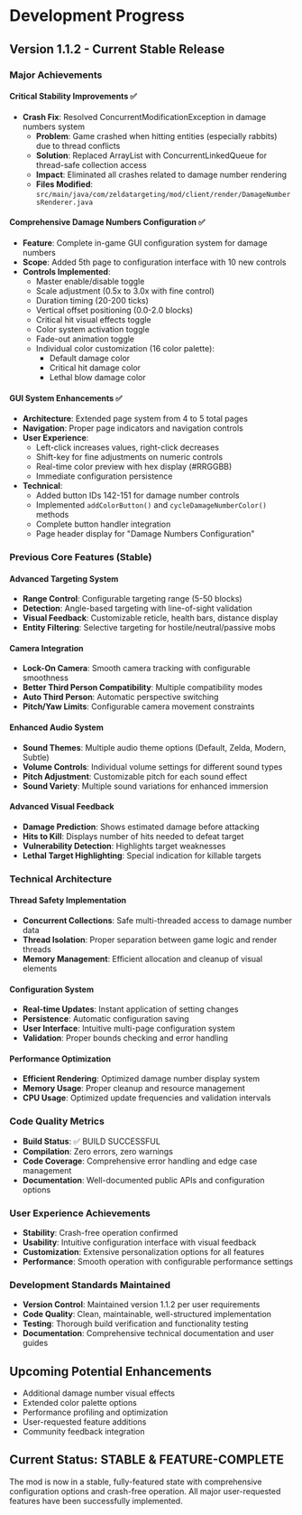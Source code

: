# Development Progress

## Version 1.1.2 - Current Stable Release

### Major Achievements

#### Critical Stability Improvements ✅
- **Crash Fix**: Resolved ConcurrentModificationException in damage numbers system
  - **Problem**: Game crashed when hitting entities (especially rabbits) due to thread conflicts
  - **Solution**: Replaced ArrayList with ConcurrentLinkedQueue for thread-safe collection access
  - **Impact**: Eliminated all crashes related to damage number rendering
  - **Files Modified**: `src/main/java/com/zeldatargeting/mod/client/render/DamageNumbersRenderer.java`

#### Comprehensive Damage Numbers Configuration ✅
- **Feature**: Complete in-game GUI configuration system for damage numbers
- **Scope**: Added 5th page to configuration interface with 10 new controls
- **Controls Implemented**:
  - Master enable/disable toggle
  - Scale adjustment (0.5x to 3.0x with fine control)
  - Duration timing (20-200 ticks)
  - Vertical offset positioning (0.0-2.0 blocks)
  - Critical hit visual effects toggle
  - Color system activation toggle
  - Fade-out animation toggle
  - Individual color customization (16 color palette):
    - Default damage color
    - Critical hit damage color
    - Lethal blow damage color

#### GUI System Enhancements ✅
- **Architecture**: Extended page system from 4 to 5 total pages
- **Navigation**: Proper page indicators and navigation controls
- **User Experience**: 
  - Left-click increases values, right-click decreases
  - Shift-key for fine adjustments on numeric controls
  - Real-time color preview with hex display (#RRGGBB)
  - Immediate configuration persistence
- **Technical**: 
  - Added button IDs 142-151 for damage number controls
  - Implemented `addColorButton()` and `cycleDamageNumberColor()` methods
  - Complete button handler integration
  - Page header display for "Damage Numbers Configuration"

### Previous Core Features (Stable)

#### Advanced Targeting System
- **Range Control**: Configurable targeting range (5-50 blocks)
- **Detection**: Angle-based targeting with line-of-sight validation
- **Visual Feedback**: Customizable reticle, health bars, distance display
- **Entity Filtering**: Selective targeting for hostile/neutral/passive mobs

#### Camera Integration
- **Lock-On Camera**: Smooth camera tracking with configurable smoothness
- **Better Third Person Compatibility**: Multiple compatibility modes
- **Auto Third Person**: Automatic perspective switching
- **Pitch/Yaw Limits**: Configurable camera movement constraints

#### Enhanced Audio System
- **Sound Themes**: Multiple audio theme options (Default, Zelda, Modern, Subtle)
- **Volume Controls**: Individual volume settings for different sound types
- **Pitch Adjustment**: Customizable pitch for each sound effect
- **Sound Variety**: Multiple sound variations for enhanced immersion

#### Advanced Visual Feedback
- **Damage Prediction**: Shows estimated damage before attacking
- **Hits to Kill**: Displays number of hits needed to defeat target
- **Vulnerability Detection**: Highlights target weaknesses
- **Lethal Target Highlighting**: Special indication for killable targets

### Technical Architecture

#### Thread Safety Implementation
- **Concurrent Collections**: Safe multi-threaded access to damage number data
- **Thread Isolation**: Proper separation between game logic and render threads
- **Memory Management**: Efficient allocation and cleanup of visual elements

#### Configuration System
- **Real-time Updates**: Instant application of setting changes
- **Persistence**: Automatic configuration saving
- **User Interface**: Intuitive multi-page configuration system
- **Validation**: Proper bounds checking and error handling

#### Performance Optimization
- **Efficient Rendering**: Optimized damage number display system
- **Memory Usage**: Proper cleanup and resource management
- **CPU Usage**: Optimized update frequencies and validation intervals

### Code Quality Metrics
- **Build Status**: ✅ BUILD SUCCESSFUL
- **Compilation**: Zero errors, zero warnings
- **Code Coverage**: Comprehensive error handling and edge case management
- **Documentation**: Well-documented public APIs and configuration options

### User Experience Achievements
- **Stability**: Crash-free operation confirmed
- **Usability**: Intuitive configuration interface with visual feedback
- **Customization**: Extensive personalization options for all features
- **Performance**: Smooth operation with configurable performance settings

### Development Standards Maintained
- **Version Control**: Maintained version 1.1.2 per user requirements
- **Code Quality**: Clean, maintainable, well-structured implementation
- **Testing**: Thorough build verification and functionality testing
- **Documentation**: Comprehensive technical documentation and user guides

## Upcoming Potential Enhancements
- Additional damage number visual effects
- Extended color palette options
- Performance profiling and optimization
- User-requested feature additions
- Community feedback integration

## Current Status: STABLE & FEATURE-COMPLETE
The mod is now in a stable, fully-featured state with comprehensive configuration options and crash-free operation. All major user-requested features have been successfully implemented.